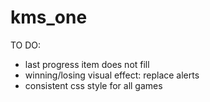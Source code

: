 # kms_one

TO DO:
- last progress item does not fill
- winning/losing visual effect: replace alerts
- consistent css style for all games